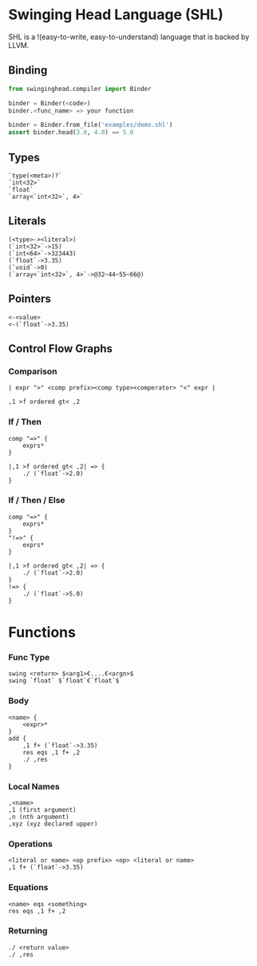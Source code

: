 # Swinging Head Language (SHL)
SHL is a !(easy-to-write, easy-to-understand) language that is backed by LLVM.
## Binding
```py
from swinginghead.compiler import Binder

binder = Binder(<code>)
binder.<func_name> => your function

binder = Binder.from_file('examples/demo.shl')
assert binder.head(3.0, 4.0) == 5.0
```

## Types
```
`type(<meta>)?`
`int<32>`
`float`
`array<`int<32>`, 4>`
``` 
## Literals
```
(<type>-><literal>)
(`int<32>`->15)
(`int<64>`->323443)
(`float`->3.35)
(`void`->0)
(`array<`int<32>`, 4>`->@32~44~55~66@)
```
## Pointers
```
<-<value>
<-(`float`->3.35)
```
## Control Flow Graphs
### Comparison
```
| expr ">" <comp prefix><comp type><comperator> "<" expr | 

,1 >f ordered gt< ,2
```
### If / Then
```
comp "=>" {
    exprs*
}

|,1 >f ordered gt< ,2| => {
    ./ (`float`->2.0)
}
```
### If / Then / Else
```
comp "=>" {
    exprs*
}
"!=>" {
    exprs*
}

|,1 >f ordered gt< ,2| => {
    ./ (`float`->2.0)
}
!=> {
    ./ (`float`->5.0)
}
```
# Functions
### Func Type
```
swing <return> $<arg1>€....€<argn>$
swing `float` $`float`€`float`$
```
### Body
```
<name> {
    <expr>*
}
add {
    ,1 f+ (`float`->3.35)
    res eqs ,1 f+ ,2
    ./ ,res
}
```
### Local Names
```
,<name>
,1 (first argument)
,n (nth argument)
,xyz (xyz declared upper)
```
### Operations
```
<literal or name> <op prefix> <op> <literal or name>
,1 f+ (`float`->3.35)
```
### Equations
```
<name> eqs <something>
res eqs ,1 f+ ,2
```
### Returning
```
./ <return value>
./ ,res
```
